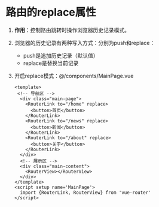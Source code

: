 # 路由的replace属性



1. **作用**：控制路由跳转时操作浏览器历史记录模式。

2. 浏览器的历史记录有两种写入方式：分别为push和replace：

   * push是追加历史记录（默认值）
   * replace是替换当前记录

3. 开启replace模式：@/components/MainPage.vue

   ```vue
   <template>
   	<!-- 导航区 -->
     <div class="main-page">
       <RouterLink to="/home" replace>
         <button>首页</button>
       </RouterLink>
       <RouterLink to="/news" replace>
         <button>新闻</button>
       </RouterLink>
       <RouterLink to="/about" replace>
         <button>关于</button>
       </RouterLink>
     </div>
     <!-- 展示区 -->
     <div class="main-content">
       <RouterView></RouterView>
     </div>
   </template>
   <script setup name='MainPage'>
     import {RouterLink, RouterView} from 'vue-router'
   </script>
   ```

   

